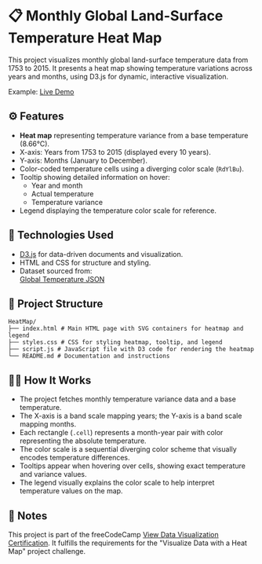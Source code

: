 # 📋 Monthly Global Land-Surface Temperature Heat Map

This project visualizes monthly global land-surface temperature data from 1753 to 2015. It presents a heat map showing temperature variations across years and months, using D3.js for dynamic, interactive visualization.

Example: [Live Demo](https://heat-map-tau.vercel.app/)


## ⚙️ Features

- **Heat map** representing temperature variance from a base temperature (8.66°C).
- X-axis: Years from 1753 to 2015 (displayed every 10 years).
- Y-axis: Months (January to December).
- Color-coded temperature cells using a diverging color scale (`RdYlBu`).
- Tooltip showing detailed information on hover:
  - Year and month
  - Actual temperature
  - Temperature variance
- Legend displaying the temperature color scale for reference.


## 🚀 Technologies Used

- [D3.js](https://d3js.org/) for data-driven documents and visualization.
- HTML and CSS for structure and styling.
- Dataset sourced from:  
  [Global Temperature JSON](https://raw.githubusercontent.com/freeCodeCamp/ProjectReferenceData/master/global-temperature.json)


## 📁 Project Structure
```
HeatMap/
├── index.html # Main HTML page with SVG containers for heatmap and legend
├── styles.css # CSS for styling heatmap, tooltip, and legend
├── script.js # JavaScript file with D3 code for rendering the heatmap
└── README.md # Documentation and instructions
```

## 🧑‍💻 How It Works

- The project fetches monthly temperature variance data and a base temperature.
- The X-axis is a band scale mapping years; the Y-axis is a band scale mapping months.
- Each rectangle (`.cell`) represents a month-year pair with color representing the absolute temperature.
- The color scale is a sequential diverging color scheme that visually encodes temperature differences.
- Tooltips appear when hovering over cells, showing exact temperature and variance values.
- The legend visually explains the color scale to help interpret temperature values on the map.


## 📌 Notes

This project is part of the freeCodeCamp [View Data Visualization Certification](https://www.freecodecamp.org/certification/DenXDev/data-visualization).
It fulfills the requirements for the "Visualize Data with a Heat Map" project challenge.
